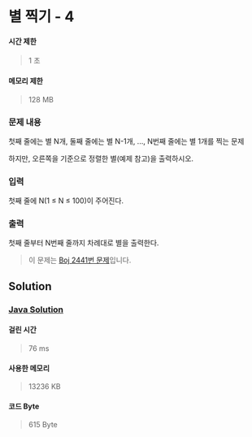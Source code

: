 # 별 찍기 - 4


#### 시간 제한


> 1 초


#### 메모리 제한


> 128 MB


### 문제 내용


첫째 줄에는 별 N개, 둘째 줄에는 별 N-1개, ..., N번째 줄에는 별 1개를 찍는 문제

하지만, 오른쪽을 기준으로 정렬한 별(예제 참고)을 출력하시오.


### 입력


첫째 줄에 N(1 ≤ N ≤ 100)이 주어진다.


### 출력


첫째 줄부터 N번째 줄까지 차례대로 별을 출력한다.


> 이 문제는 [Boj 2441번 문제](https://www.acmicpc.net/problem/2441)입니다.


## Solution


### [Java Solution](./main.java)


#### 걸린 시간


> 76 ms


#### 사용한 메모리


> 13236 KB


#### 코드 Byte


> 615 Byte
